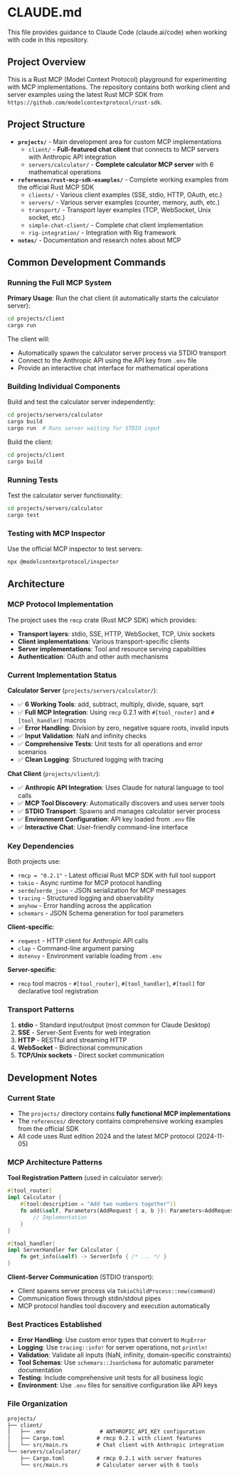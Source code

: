 # CLAUDE.md

This file provides guidance to Claude Code (claude.ai/code) when working with code in this repository.

## Project Overview

This is a Rust MCP (Model Context Protocol) playground for experimenting with MCP implementations. The repository contains both working client and server examples using the latest Rust MCP SDK from `https://github.com/modelcontextprotocol/rust-sdk`.

## Project Structure

- **`projects/`** - Main development area for custom MCP implementations
  - `client/` - **Full-featured chat client** that connects to MCP servers with Anthropic API integration
  - `servers/calculator/` - **Complete calculator MCP server** with 6 mathematical operations
- **`references/rust-mcp-sdk-examples/`** - Complete working examples from the official Rust MCP SDK
  - `clients/` - Various client examples (SSE, stdio, HTTP, OAuth, etc.)
  - `servers/` - Various server examples (counter, memory, auth, etc.)
  - `transport/` - Transport layer examples (TCP, WebSocket, Unix socket, etc.)
  - `simple-chat-client/` - Complete chat client implementation
  - `rig-integration/` - Integration with Rig framework
- **`notes/`** - Documentation and research notes about MCP

## Common Development Commands

### Running the Full MCP System

**Primary Usage**: Run the chat client (it automatically starts the calculator server):

```bash
cd projects/client
cargo run
```

The client will:

- Automatically spawn the calculator server process via STDIO transport
- Connect to the Anthropic API using the API key from `.env` file
- Provide an interactive chat interface for mathematical operations

### Building Individual Components

Build and test the calculator server independently:

```bash
cd projects/servers/calculator
cargo build  
cargo run  # Runs server waiting for STDIO input
```

Build the client:

```bash
cd projects/client
cargo build
```

### Running Tests

Test the calculator server functionality:

```bash
cd projects/servers/calculator
cargo test
```

### Testing with MCP Inspector

Use the official MCP inspector to test servers:

```bash
npx @modelcontextprotocol/inspector
```

## Architecture

### MCP Protocol Implementation

The project uses the `rmcp` crate (Rust MCP SDK) which provides:

- **Transport layers**: stdio, SSE, HTTP, WebSocket, TCP, Unix sockets
- **Client implementations**: Various transport-specific clients
- **Server implementations**: Tool and resource serving capabilities
- **Authentication**: OAuth and other auth mechanisms

### Current Implementation Status

**Calculator Server** (`projects/servers/calculator/`):

- ✅ **6 Working Tools**: add, subtract, multiply, divide, square, sqrt
- ✅ **Full MCP Integration**: Using `rmcp` 0.2.1 with `#[tool_router]` and `#[tool_handler]` macros
- ✅ **Error Handling**: Division by zero, negative square roots, invalid inputs
- ✅ **Input Validation**: NaN and infinity checks
- ✅ **Comprehensive Tests**: Unit tests for all operations and error scenarios
- ✅ **Clean Logging**: Structured logging with tracing

**Chat Client** (`projects/client/`):

- ✅ **Anthropic API Integration**: Uses Claude for natural language to tool calls
- ✅ **MCP Tool Discovery**: Automatically discovers and uses server tools  
- ✅ **STDIO Transport**: Spawns and manages calculator server process
- ✅ **Environment Configuration**: API key loaded from `.env` file
- ✅ **Interactive Chat**: User-friendly command-line interface

### Key Dependencies

Both projects use:

- `rmcp = "0.2.1"` - Latest official Rust MCP SDK with full tool support
- `tokio` - Async runtime for MCP protocol handling
- `serde`/`serde_json` - JSON serialization for MCP messages
- `tracing` - Structured logging and observability  
- `anyhow` - Error handling across the application
- `schemars` - JSON Schema generation for tool parameters

**Client-specific**:

- `reqwest` - HTTP client for Anthropic API calls
- `clap` - Command-line argument parsing
- `dotenvy` - Environment variable loading from `.env`

**Server-specific**:

- `rmcp` tool macros - `#[tool_router]`, `#[tool_handler]`, `#[tool]` for declarative tool registration

### Transport Patterns

1. **stdio** - Standard input/output (most common for Claude Desktop)
2. **SSE** - Server-Sent Events for web integration
3. **HTTP** - RESTful and streaming HTTP
4. **WebSocket** - Bidirectional communication
5. **TCP/Unix sockets** - Direct socket communication

## Development Notes

### Current State

- The `projects/` directory contains **fully functional MCP implementations**
- The `references/` directory contains comprehensive working examples from the official SDK
- All code uses Rust edition 2024 and the latest MCP protocol (2024-11-05)

### MCP Architecture Patterns

**Tool Registration Pattern** (used in calculator server):

```rust
#[tool_router]
impl Calculator {
    #[tool(description = "Add two numbers together")]
    fn add(&self, Parameters(AddRequest { a, b }): Parameters<AddRequest>) -> Result<CallToolResult, McpError> {
        // Implementation
    }
}

#[tool_handler]
impl ServerHandler for Calculator {
    fn get_info(&self) -> ServerInfo { /* ... */ }
}
```

**Client-Server Communication** (STDIO transport):

- Client spawns server process via `TokioChildProcess::new(command)`
- Communication flows through stdin/stdout pipes
- MCP protocol handles tool discovery and execution automatically

### Best Practices Established

- **Error Handling**: Use custom error types that convert to `McpError`
- **Logging**: Use `tracing::info!` for server operations, not `println!`
- **Validation**: Validate all inputs (NaN, infinity, domain-specific constraints)
- **Tool Schemas**: Use `schemars::JsonSchema` for automatic parameter documentation
- **Testing**: Include comprehensive unit tests for all business logic
- **Environment**: Use `.env` files for sensitive configuration like API keys

### File Organization

```txt
projects/
├── client/
│   ├── .env                 # ANTHROPIC_API_KEY configuration
│   ├── Cargo.toml          # rmcp 0.2.1 with client features
│   └── src/main.rs         # Chat client with Anthropic integration
└── servers/calculator/
    ├── Cargo.toml          # rmcp 0.2.1 with server features  
    └── src/main.rs         # Calculator server with 6 tools
```
